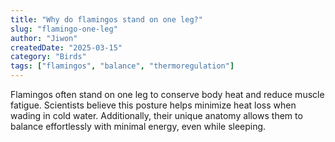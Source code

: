 ```yaml
---
title: "Why do flamingos stand on one leg?"
slug: "flamingo-one-leg"
author: "Jiwon"
createdDate: "2025-03-15"
category: "Birds"
tags: ["flamingos", "balance", "thermoregulation"]
---
```

Flamingos often stand on one leg to conserve body heat and reduce muscle fatigue. Scientists believe this posture helps minimize heat loss when wading in cold water. Additionally, their unique anatomy allows them to balance effortlessly with minimal energy, even while sleeping.